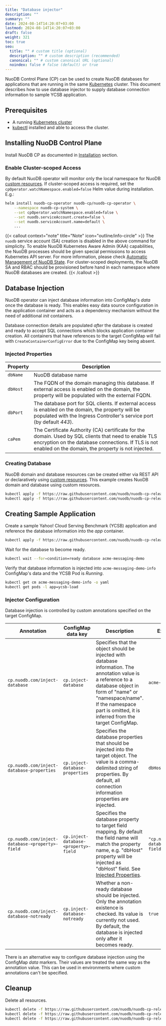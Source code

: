 ```yaml
---
title: "Database injector"
description: ""
summary: ""
date: 2024-08-14T14:20:07+03:00
lastmod: 2024-08-14T14:20:07+03:00
draft: false
weight: 321
toc: true
seo:
  title: "" # custom title (optional)
  description: "" # custom description (recommended)
  canonical: "" # custom canonical URL (optional)
  noindex: false # false (default) or true
---
```


NuoDB Control Plane (CP) can be used to create NuoDB databases for applications that are running in the same [Kubernetes][1] cluster.
This document describes how to use database injector to supply database connection information to sample YCSB application.

## Prerequisites

- A running [Kubernetes cluster][2]
- [kubectl][3] installed and able to access the cluster.

## Installing NuoDB Control Plane

Install NuoDB CP as documented in [Installation](../README.md#installation) section.

### Enable Cluster-scoped Access

By default NuoDB operator will monitor only the local namespace for NuoDB [custom resources][4].
If cluster-scoped access is required, set the `cpOperator.watchNamespace.enabled=false` Helm value during installation. E.g.:

```sh
helm install nuodb-cp-operator nuodb-cp/nuodb-cp-operator \
    --namespace nuodb-cp-system \
    --set cpOperator.watchNamespace.enabled=false \
    --set nuodb.serviceAccount.create=false \
    --set nuodb.serviceAccount.name=default \
    ...
```

{{< callout context="note" title="Note" icon="outline/info-circle" >}}
The `nuodb` service account (SA) creation is disabled in the above command for simplicity.
To enable NuoDB Kubernetes Aware Admin (KAA) capabilities, the NuoDB processes should be given special permissions to access Kubernetes API server.
For more information, please check [Automatic Management of NuoDB State](https://doc.nuodb.com/nuodb/latest/deployment-models/kubernetes-environments/kubernetes-aware-admin/).
For cluster-scoped deployments, the NuoDB SA and RBAC should be provisioned before hand in each namespace where NuoDB databases are created.
{{< /callout >}}

## Database Injection

NuoDB operator can inject database information into ConfigMap's _data_ once the database is ready.
This enables easy data source configuration in the application container and acts as a dependency mechanism without the need of additional _init_ containers.

Database connection details are populated _after_ the database is created and ready to accept SQL connections which blocks application container creation.
All containers that have references to the target ConfigMap will fail with `CreateContainerConfigError` due to the ConfigMap key being absent.

### Injected Properties

| Property | Description |
| ----- | ----------- |
| `dbName` | NuoDB database name |
| `dbHost` | The FQDN of the domain managing this database. If external access is enabled on the domain, the property will be populated with the external FQDN. |
| `dbPort` | The database port for SQL clients. If external access is enabled on the domain, the property will be populated with the Ingress Controller's service port (by default _443_). |
| `caPem` | The Certificate Authority (CA) certificate for the domain. Used by SQL clients that need to enable TLS encryption on the database connections. If TLS is not enabled on the domain, the property is not injected. |

### Creating Database

NuoDB domain and database resources can be created either via REST API or declaratively using [custom resources][4].
This example creates NuoDB domain and database using custom resources.

```sh
kubectl apply -f https://raw.githubusercontent.com/nuodb/nuodb-cp-releases/main/docs/files/domain.yaml
kubectl apply -f https://raw.githubusercontent.com/nuodb/nuodb-cp-releases/main/docs/files/database.yaml
```

## Creating Sample Application

Create a sample Yahoo! Cloud Serving Benchmark (YCSB) application and reference the database information into the _app_ container.

```sh
kubectl apply -f https://raw.githubusercontent.com/nuodb/nuodb-cp-releases/main/docs/files/ycsb-demo-app.yaml
```

Wait for the database to become ready.

```sh
kubectl wait --for=condition=ready database acme-messaging-demo
```

Verify that database information is injected into `acme-messaging-demo-info` ConfigMap's data and the YCSB Pod is _Running_.

```sh
kubectl get cm acme-messaging-demo-info -o yaml
kubectl get pods -l app=ycsb-load
```

### Injector Configuration

Database injection is controlled by custom annotations specified on the target ConfigMap.

| Annotation | ConfigMap data key | Description | Example Value |
| ----- | ----- | ----------- | ------ |
| `cp.nuodb.com/inject-database` | `cp.inject-database` | Specifies that the object should be injected with database information. The annotation value is a reference to a database object in form of "name" or "namespace/name". If the namespace part is omitted, it is inferred from the target ConfigMap. | `acme-messaging-demo` |
| `cp.nuodb.com/inject-database-properties` | `cp.inject-database-properties` | Specifies the database properties that should be injected into the target object. The value is a comma-delimited string of properties. By default, all connection information properties are injected. | `dbHost,dbName` |
| `cp.nuodb.com/inject-database-<property>-field` | `cp.inject-database-<property>-field` | Specifies the database property to target field mapping. By default the field name will match the property name, e.g. "dbHost" property will be injected as "dbHost" field. See [Injected Properties](#injected-properties). | `"cp.nuodb.com/inject-database-dbHost-field": "host"` |
| `cp.nuodb.com/inject-database-notready` | `cp.inject-database-notready` | Whether a non-ready database should be injected. Only the annotation existence is checked. Its value is currently not used. By default, the database is injected only after it becomes ready. | `true` |

There is an alternative way to configure database injection using the ConfigMap _data_ markers.
Their values are treated the same way as the annotation value.
This can be used in environments where custom annotations can't be specified.

## Cleanup

Delete all resources.

```sh
kubectl delete -f https://raw.githubusercontent.com/nuodb/nuodb-cp-releases/main/docs/files/ycsb-demo-app.yaml
kubectl delete -f https://raw.githubusercontent.com/nuodb/nuodb-cp-releases/main/docs/files/database.yaml
kubectl delete -f https://raw.githubusercontent.com/nuodb/nuodb-cp-releases/main/docs/files/domain.yaml
```

[1]: https://kubernetes.io/docs/home/
[2]: https://kubernetes.io/docs/concepts/overview/components/
[3]: https://kubernetes.io/docs/tasks/tools/
[4]: https://kubernetes.io/docs/concepts/extend-kubernetes/api-extension/custom-resources/#custom-resources
